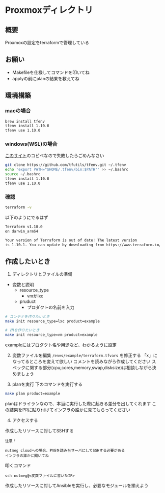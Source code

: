 # Proxmoxディレクトリ

## 概要

Proxmoxの設定をterraformで管理している

## お願い
- Makefileを仕様してコマンドを叩いてね
- applyの前にplanの結果を教えてね

## 環境構築
### macの場合
```bash
brew install tfenv
tfenv install 1.10.0
tfenv use 1.10.0
```

### windows(WSL)の場合
[このサイト](https://zenn.dev/shz/articles/0c237d00267be4)のコピペなので失敗したらごめんなさい

```bash
git clone https://github.com/tfutils/tfenv.git ~/.tfenv
echo 'export PATH="$HOME/.tfenv/bin:$PATH"' >> ~/.bashrc
source ~/.bashrc
tfenv install 1.10.0
tfenv use 1.10.0
```

### 確認
```bash
terraform -v
```

以下のようにでるはず
```bash
Terraform v1.10.0
on darwin_arm64

Your version of Terraform is out of date! The latest version
is 1.10.1. You can update by downloading from https://www.terraform.io/downloads.html
```


## 作成したいとき
1. ディレクトリとファイルの準備
- 変数と説明
  - resource_type
    - vmかlxc
  - pruduct
    - プロダクトの名前を入力
```bash
# コンテナを作りたいとき
make init resource_type=lxc product=example

# VMを作りたいとき
make init resource_type=vm product=example
```
exampleにはプロダクト名や用途など、わかるように設定

2. 変数ファイルを編集
`/envs/example/terraform.tfvars` を修正する
「x」になってるところを変えて欲しい
コメントを読みながら作成してください
スペックに関する部分(cpu,cores,memory,swap,disksize)は相談しながら決めましょう

3. planを実行
下のコマンドを実行する
```bash
make plan product=example
```
planはドライランなので、本当に実行した際に起きる差分を出してくれます
この結果をPRに貼り付けてインフラの誰かに見てもらってください

4. アクセスする

作成したリソースに対してSSHする

`注意！`
```
nutmeg cloudへの場合、PVEを踏み台サーバにしてSSHする必要がある
インフラの誰かに聞いてね
```
叩くコマンド
```
ssh nutmeg@<変数ファイルに書いたIP>
```
作成したリソースに対してAnsibleを実行し、必要なモジュールを揃えよう










